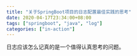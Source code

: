 ```yaml
---
title: "关于SpringBoot项目的日志配置最佳实践的思考"
date: 2020-04-17T23:34:00+08:00
tags: ["springboot", "java", "log"]
categories: ["in-action"]
---
```


日志应该怎么记真的是一个值得认真思考的问题。
<!--more-->



